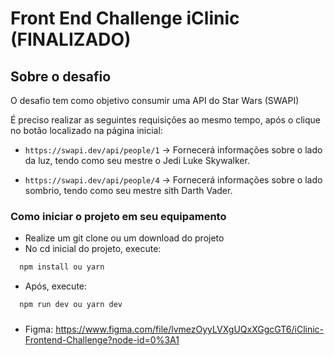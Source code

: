# Front End Challenge iClinic (FINALIZADO)

## Sobre o desafio

O desafio tem como objetivo consumir uma API do Star Wars (SWAPI)

É preciso realizar as seguintes requisições ao mesmo tempo, após o clique no botão localizado na página inicial:

- `https://swapi.dev/api/people/1` -> Fornecerá informações sobre o lado da luz, tendo como seu mestre o Jedi Luke Skywalker.

- `https://swapi.dev/api/people/4` -> Fornecerá informações sobre o lado sombrio, tendo como seu mestre sith Darth Vader.

### Como iniciar o projeto em seu equipamento

- Realize um git clone ou um download do projeto
- No cd inicial do projeto, execute:

```bash
  npm install ou yarn
```

- Após, execute:

```bash
  npm run dev ou yarn dev
```

###

- Figma: https://www.figma.com/file/lvmezOyyLVXgUQxXGgcGT6/iClinic-Frontend-Challenge?node-id=0%3A1
